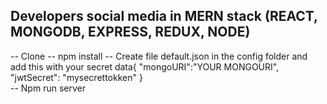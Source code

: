 ## Developers social media in MERN stack (REACT, MONGODB, EXPRESS, REDUX, NODE)

-- Clone
-- npm install
-- Create file default.json in the config folder and add this with your secret data{
    "mongoURI":"YOUR MONGOURI",
       "jwtSecret": "mysecrettokken"
}   
-- Npm run server
